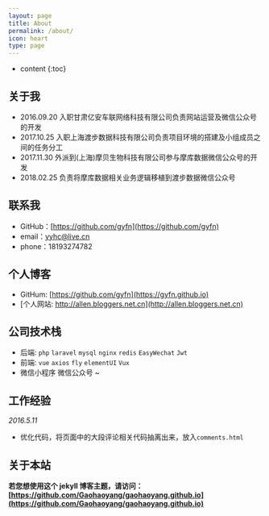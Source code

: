 ```yaml
---
layout: page
title: About
permalink: /about/
icon: heart
type: page
---
```


* content
{:toc}

## 关于我

* 2016.09.20 入职甘肃亿安车联网络科技有限公司负责网站运营及微信公众号的开发
* 2017.10.25 入职上海渡步数据科技有限公司负责项目环境的搭建及小组成员之间的任务分工
* 2017.11.30 外派到(上海)摩贝生物科技有限公司参与摩库数据微信公众号的开发
* 2018.02.25 负责将摩库数据相关业务逻辑移植到渡步数据微信公众号

## 联系我

* GitHub：[https://github.com/gyfn](https://github.com/gyfn)
* email：yyhc@live.cn
* phone：18193274782

## 个人博客
* GitHum: [https://github.com/gyfn](https://gyfn.github.io)
* [个人网站: http://allen.bloggers.net.cn](http://allen.bloggers.net.cn)

## 公司技术栈
* 后端: `php` `laravel` `mysql` `nginx` `redis` `EasyWechat` `Jwt`
* 前端: `vue` `axios` `fly` `elementUI` `Vux`
* 微信小程序 微信公众号
~
## 工作经验
*2016.5.11*

* 优化代码，将页面中的大段评论相关代码抽离出来，放入`comments.html`

## 关于本站
**若您想使用这个 jekyll 博客主题，请访问：[https://github.com/Gaohaoyang/gaohaoyang.github.io](https://github.com/Gaohaoyang/gaohaoyang.github.io)**


